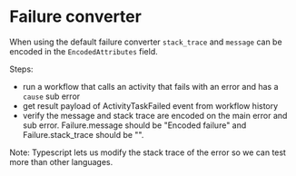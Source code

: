 # Failure converter

When using the default failure converter `stack_trace` and `message` can be encoded in the `EncodedAttributes` field.

Steps:

- run a workflow that calls an activity that fails with an error and has a `cause` sub error
- get result payload of ActivityTaskFailed event from workflow history
- verify the message and stack trace are encoded on the main error and sub error. 
Failure.message should be "Encoded failure" and Failure.stack_trace should be "". 

Note: Typescript lets us modify the stack trace of the error so we can test more than other languages.
